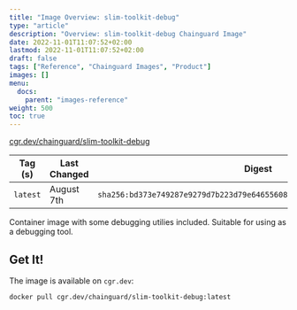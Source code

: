 ```yaml
---
title: "Image Overview: slim-toolkit-debug"
type: "article"
description: "Overview: slim-toolkit-debug Chainguard Image"
date: 2022-11-01T11:07:52+02:00
lastmod: 2022-11-01T11:07:52+02:00
draft: false
tags: ["Reference", "Chainguard Images", "Product"]
images: []
menu:
  docs:
    parent: "images-reference"
weight: 500
toc: true
---
```


[cgr.dev/chainguard/slim-toolkit-debug](https://github.com/chainguard-images/images/tree/main/images/slim-toolkit-debug)

| Tag (s)   | Last Changed | Digest                                                                    |
|-----------|--------------|---------------------------------------------------------------------------|
|  `latest` | August 7th   | `sha256:bd373e749287e9279d7b223d79e64655608d2170ac55724f3b4d1d6feec7339d` |



Container image with some debugging utilies included. Suitable for using as a debugging tool.

## Get It!

The image is available on `cgr.dev`:

```
docker pull cgr.dev/chainguard/slim-toolkit-debug:latest
```

